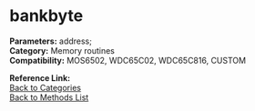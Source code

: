 # bankbyte

**Parameters:** address;  
**Category:** Memory routines  
**Compatibility:** MOS6502, WDC65C02, WDC65C816, CUSTOM  

**Reference Link:**  
[Back to Categories](../categories/memory_routines.md)  
[Back to Methods List](../../SUMMARY.md)
